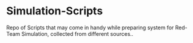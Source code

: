 # Simulation-Scripts
Repo of Scripts that may come in handy while preparing system for Red-Team Simulation, collected from different sources..
